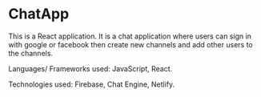 # ChatApp
This is a React application. It is a chat application where users can sign in with google or facebook then create new channels and add other users to the channels. 

Languages/ Frameworks used: JavaScript, React. 

Technologies used: Firebase, Chat Engine, Netlify.
